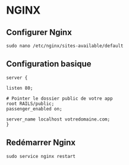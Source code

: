 NGINX
==

Configurer Nginx
-

    sudo nano /etc/nginx/sites-available/default

Configuration basique
-

    server {

    listen 80;

    # Pointer le dossier public de votre app
    root RAILS/public;
    passenger_enabled on;

    server_name localhost votredomaine.com;
    }

Redémarrer Nginx
-

    sudo service nginx restart
